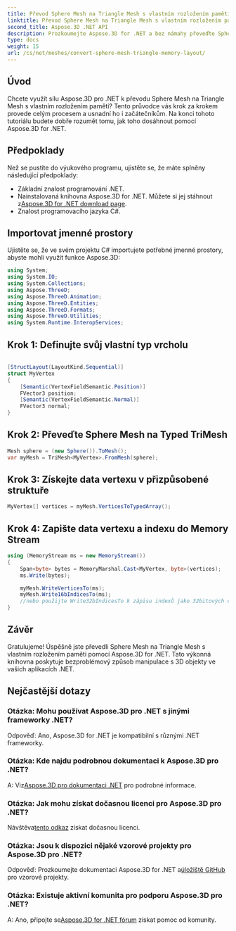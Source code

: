 ```yaml
---
title: Převod Sphere Mesh na Triangle Mesh s vlastním rozložením paměti
linktitle: Převod Sphere Mesh na Triangle Mesh s vlastním rozložením paměti
second_title: Aspose.3D .NET API
description: Prozkoumejte Aspose.3D for .NET a bez námahy převeďte Sphere Mesh na Triangle Mesh s vlastním rozložením paměti. Postupujte podle našeho podrobného průvodce pro bezproblémovou integraci.
type: docs
weight: 15
url: /cs/net/meshes/convert-sphere-mesh-triangle-memory-layout/
---
```

## Úvod
Chcete využít sílu Aspose.3D pro .NET k převodu Sphere Mesh na Triangle Mesh s vlastním rozložením paměti? Tento průvodce vás krok za krokem provede celým procesem a usnadní ho i začátečníkům. Na konci tohoto tutoriálu budete dobře rozumět tomu, jak toho dosáhnout pomocí Aspose.3D for .NET.
## Předpoklady
Než se pustíte do výukového programu, ujistěte se, že máte splněny následující předpoklady:
- Základní znalost programování .NET.
-  Nainstalovaná knihovna Aspose.3D for .NET. Můžete si jej stáhnout z[Aspose.3D for .NET download page](https://releases.aspose.com/3d/net/).
- Znalost programovacího jazyka C#.
## Importovat jmenné prostory
Ujistěte se, že ve svém projektu C# importujete potřebné jmenné prostory, abyste mohli využít funkce Aspose.3D:
```csharp
using System;
using System.IO;
using System.Collections;
using Aspose.ThreeD;
using Aspose.ThreeD.Animation;
using Aspose.ThreeD.Entities;
using Aspose.ThreeD.Formats;
using Aspose.ThreeD.Utilities;
using System.Runtime.InteropServices;
```
## Krok 1: Definujte svůj vlastní typ vrcholu
```csharp

[StructLayout(LayoutKind.Sequential)]
struct MyVertex
{
    [Semantic(VertexFieldSemantic.Position)]
    FVector3 position;
    [Semantic(VertexFieldSemantic.Normal)]
    FVector3 normal;
}
```

## Krok 2: Převeďte Sphere Mesh na Typed TriMesh
```csharp
Mesh sphere = (new Sphere()).ToMesh();
var myMesh = TriMesh<MyVertex>.FromMesh(sphere);
```
## Krok 3: Získejte data vertexu v přizpůsobené struktuře
```csharp
MyVertex[] vertices = myMesh.VerticesToTypedArray();
```
## Krok 4: Zapište data vertexu a indexu do Memory Stream
```csharp
using (MemoryStream ms = new MemoryStream())
{
    Span<byte> bytes = MemoryMarshal.Cast<MyVertex, byte>(vertices);
    ms.Write(bytes);

    myMesh.WriteVerticesTo(ms);
    myMesh.Write16bIndicesTo(ms);
    //nebo použijte Write32bIndicesTo k zápisu indexů jako 32bitových celých čísel.
}
```
## Závěr
Gratulujeme! Úspěšně jste převedli Sphere Mesh na Triangle Mesh s vlastním rozložením paměti pomocí Aspose.3D for .NET. Tato výkonná knihovna poskytuje bezproblémový způsob manipulace s 3D objekty ve vašich aplikacích .NET.
## Nejčastější dotazy
### Otázka: Mohu používat Aspose.3D pro .NET s jinými frameworky .NET?
Odpověď: Ano, Aspose.3D for .NET je kompatibilní s různými .NET frameworky.
### Otázka: Kde najdu podrobnou dokumentaci k Aspose.3D pro .NET?
 A: Viz[Aspose.3D pro dokumentaci .NET](https://reference.aspose.com/3d/net/) pro podrobné informace.
### Otázka: Jak mohu získat dočasnou licenci pro Aspose.3D pro .NET?
 Návštěva[tento odkaz](https://purchase.aspose.com/temporary-license/) získat dočasnou licenci.
### Otázka: Jsou k dispozici nějaké vzorové projekty pro Aspose.3D pro .NET?
 Odpověď: Prozkoumejte dokumentaci Aspose.3D for .NET a[úložiště GitHub](https://github.com/aspose-3d/Aspose.3D-for-.NET) pro vzorové projekty.
### Otázka: Existuje aktivní komunita pro podporu Aspose.3D pro .NET?
 A: Ano, připojte se[Aspose.3D for .NET fórum](https://forum.aspose.com/c/3d/18) získat pomoc od komunity.
